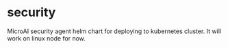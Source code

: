 # security
MicroAI security agent helm chart for deploying to kubernetes cluster. It will work on linux node for now. 